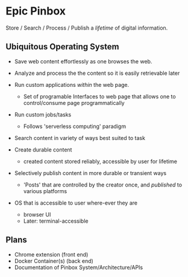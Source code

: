 # Epic Pinbox

Store / Search / Process / Publish a _lifetime_ of digital information.

## Ubiquitous Operating System

- Save web content effortlessly as one browses the web.
- Analyze and process the the content so it is easily retrievable later
- Run custom applications _within_ the web page.
  - Set of programable Interfaces to web page that allows one to control/consume page programmatically
- Run custom jobs/tasks
  - Follows 'serverless computing' paradigm
- Search content in variety of ways best suited to task
- Create durable content
  - created content stored reliably, accessible by user for lifetime
- Selectively publish content in more durable or transient ways
  - 'Posts' that are controlled by the creator once, and _published_ to various platforms
- OS that is accessible to user where-ever they are

  - browser UI
  - Later: terminal-accessible

## Plans

- Chrome extension (front end)
- Docker Container(s) (back end)
- Documentation of Pinbox System/Architecture/APIs
